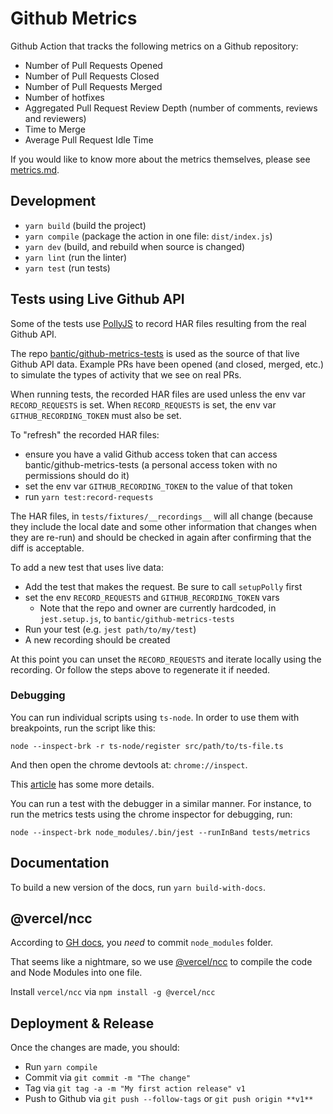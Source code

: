 # Github Metrics

Github Action that tracks the following metrics on a Github repository:

- Number of Pull Requests Opened
- Number of Pull Requests Closed
- Number of Pull Requests Merged
- Number of hotfixes
- Aggregated Pull Request Review Depth (number of comments, reviews and reviewers)
- Time to Merge
- Average Pull Request Idle Time

If you would like to know more about the metrics themselves, please see
[metrics.md](./metrics.md).

## Development

- `yarn build` (build the project)
- `yarn compile` (package the action in one file: `dist/index.js`)
- `yarn dev` (build, and rebuild when source is changed)
- `yarn lint` (run the linter)
- `yarn test` (run tests)

## Tests using Live Github API

Some of the tests use [PollyJS](https://netflix.github.io/pollyjs/#/README) to record HAR files resulting from the real Github API.

The repo [bantic/github-metrics-tests](https://github.com/bantic/github-metrics-tests) is used as the source of that live
Github API data. Example PRs have been opened (and closed, merged, etc.) to simulate the types of activity that we see on real PRs.

When running tests, the recorded HAR files are used unless the env var `RECORD_REQUESTS` is set.
When `RECORD_REQUESTS` is set, the env var `GITHUB_RECORDING_TOKEN` must also be set.

To "refresh" the recorded HAR files:

- ensure you have a valid Github access token that can access bantic/github-metrics-tests (a personal access token with no permissions should do it)
- set the env var `GITHUB_RECORDING_TOKEN` to the value of that token
- run `yarn test:record-requests`

The HAR files, in `tests/fixtures/__recordings__` will all change (because they include the local date and some other information that changes when they are re-run) and should be checked in again after confirming that the diff is acceptable.

To add a new test that uses live data:

- Add the test that makes the request. Be sure to call `setupPolly` first
- set the env `RECORD_REQUESTS` and `GITHUB_RECORDING_TOKEN` vars
  - Note that the repo and owner are currently hardcoded, in `jest.setup.js`, to `bantic/github-metrics-tests`
- Run your test (e.g. `jest path/to/my/test`)
- A new recording should be created

At this point you can unset the `RECORD_REQUESTS` and iterate locally using the recording. Or follow the steps above to regenerate it if needed.

### Debugging

You can run individual scripts using `ts-node`. In order to use them with breakpoints, run the script like this:

```
node --inspect-brk -r ts-node/register src/path/to/ts-file.ts
```

And then open the chrome devtools at: `chrome://inspect`.

This [article](https://medium.com/@paul_irish/debugging-node-js-nightlies-with-chrome-devtools-7c4a1b95ae27) has some more details.

You can run a test with the debugger in a similar manner. For instance, to run the metrics
tests using the chrome inspector for debugging, run:

```
node --inspect-brk node_modules/.bin/jest --runInBand tests/metrics
```

## Documentation

To build a new version of the docs, run `yarn build-with-docs`.

## @vercel/ncc

According to [GH docs](https://git.io/Jqnuf), you _need_ to commit
`node_modules` folder.

That seems like a nightmare, so we use [@vercel/ncc](https://github.com/vercel/ncc)
to compile the code and Node Modules into one file.

Install `vercel/ncc` via `npm install -g @vercel/ncc`

## Deployment & Release

Once the changes are made, you should:

- Run `yarn compile`
- Commit via `git commit -m "The change"`
- Tag via `git tag -a -m "My first action release" v1`
- Push to Github via `git push --follow-tags` or `git push origin **v1**`
